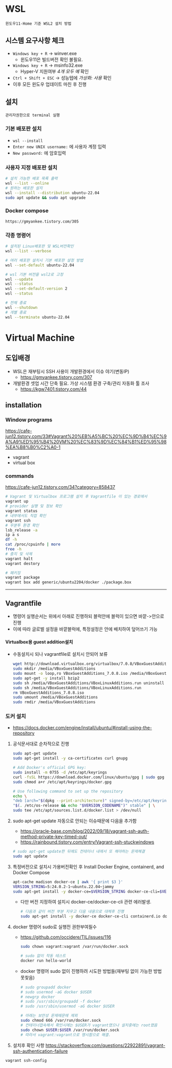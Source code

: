 # WSL
    윈도우11-Home 기준 WSL2 설치 방법
## 시스템 요구사항 체크
- `Windows key + R` -> winver.exe
    - 윈도우11은 빌드버전 확인 불필요.
- `Windows key + R` -> msinfo32.exe
    - Hyper-V 지원여부 *4개 모두 예* 확인
- `Ctrl + Shift + ESC` -> 성능텝에 *가상화: 사용* 확인
- 이후 모든 윈도우 업데이트 마친 후 진행

## 설치
    관리자권한으로 terminal 실행
### 기본 배포판 설치  
- `wsl --install `
- `Enter new UNIX username:` 에 사용자 계정 입력
- `New password:` 에 암호입력
### 사용자 지정 배포판 설치
```bash
# 설치 가능한 배포 목록 출력
wsl --list --online
# 원하는 배포판 설치
wsl --install --distribution ubuntu-22.04
sudo apt update && sudo apt upgrade
```
### Docker compose
    https://gmyankee.tistory.com/305


### 각종 명령어
```bash
# 설치된 Linux배포판 및 WSL버전확인
wsl --list --verbose

# 여러 배포판 설치시 기본 배포판 설정 방법
wsl --set-default ubuntu-22.04

# wsl 기본 버전을 wsl2로 고정
wsl --update
wsl --status
wsl --set-default-version 2
wsl --status

# 전체 종료
wsl --shutdown
# 개별 종료
wsl --terminate ubuntu-22.04
```

# Virtual Machine
## 도입배경
- WSL은 재부팅시 SSH 사용이 개발환경에서 이슈 야기(변동IP)
    - https://gmyankee.tistory.com/307
- 개발환경 셋업 시간 단축 필요. 가상 시스템 환경 구축/관리 자동화 툴 조사
    - https://kgw7401.tistory.com/44

## installation
### Window programs
https://cafe-jun12.tistory.com/33#Vagrant%20%EB%A5%BC%20%EC%9D%B4%EC%9A%A9%ED%95%B4%20VM%20%EC%83%9D%EC%84%B1%ED%95%98%EA%B8%B0%C2%A0-1
- vagrant
- virtual box
### commands
https://cafe-jun12.tistory.com/34?category=858437
```bash
# Vagrant 및 Virtualbox 프로그램 설치 후 Vagrantfile 이 있는 경로에서
vagrant up
# provider 실행 및 정보 확인
vagrant status
# 내부에서도 직접 확인
vagrant ssh
# 우분투 환경 확인
lsb_release -a
ip a s
df -h
cat /proc/cpuinfo | more
free -h
# 중지 및 삭제
vagrant halt
vagrant destory

# 패키징
vagrant package
vagrant box add generic/ubuntu2204/docker ./package.box
```

***

## Vagrantfile
- 명령어 실행순서는 위에서 아래로 진행하되 블럭안에 블럭이 있으면 바깥->안으로 진행
- 이에 따라 글로벌 설정을 바깥블럭에, 특정설정은 안에 배치하여 덮어쓰기 가능

#### Virtualbox용 guest addition설치
- 수동설치시 되나 vagrantfile로 설치시 안되어 보류
    ```bash
    wget http://download.virtualbox.org/virtualbox/7.0.8/VBoxGuestAdditions_7.0.8.iso
    sudo mkdir /media/VBoxGuestAdditions
    sudo mount -o loop,ro VBoxGuestAdditions_7.0.8.iso /media/VBoxGuestAdditions
    sudo apt-get -y install bzip2
    sudo sh /media/VBoxGuestAdditions/VBoxLinuxAdditions.run uninstall --force
    sudo sh /media/VBoxGuestAdditions/VBoxLinuxAdditions.run
    rm VBoxGuestAdditions_7.0.8.iso
    sudo umount /media/VBoxGuestAdditions
    sudo rmdir /media/VBoxGuestAdditions
    ```

### 도커 설치 
- https://docs.docker.com/engine/install/ubuntu/#install-using-the-repository
1. 공식문서대로 순차적으로 진행
    ```bash
    sudo apt-get update
    sudo apt-get install -y ca-certificates curl gnupg

    # Add Docker's official GPG key:
    sudo install -m 0755 -d /etc/apt/keyrings
    curl -fsSL https://download.docker.com/linux/ubuntu/gpg | sudo gpg --dearmor -o /etc/apt/keyrings/docker.gpg
    sudo chmod a+r /etc/apt/keyrings/docker.gpg

    # Use following command to set up the repository
    echo \
    "deb [arch="$(dpkg --print-architecture)" signed-by=/etc/apt/keyrings/docker.gpg] https://download.docker.com/linux/ubuntu \
    "$(. /etc/os-release && echo "$VERSION_CODENAME")" stable" | \
    sudo tee /etc/apt/sources.list.d/docker.list > /dev/null
    ```

1. sudo apt-get update 자동으로 안되는 이슈때문에 다음을 추가함
    - https://oracle-base.com/blog/2022/09/18/vagrant-ssh-auth-method-private-key-timed-out/
    - https://rainbound.tistory.com/entry/Vagrant-ssh-stuckwindows
    ```bash
    # sudo apt-get update한 뒤에도 컨테이너 내에서 또 해야하는 문제해결
    sudo apt update
    ```

1. 특정버전으로 설치시 가용버전확인 후 Install Docker Engine, containerd, and Docker Compose
    ```bash
    apt-cache madison docker-ce | awk '{ print $3 }'
    VERSION_STRING=5:24.0.2-1~ubuntu.22.04~jammy
    sudo apt-get install -y docker-ce=$VERSION_STRING docker-ce-cli=$VERSION_STRING containerd.io docker-buildx-plugin docker-compose-plugin
    ```
    - 다만 버전 지정하여 설치시 docker-ce/docker-ce-cli 관련 에러발생. 
        ```bash
        # 다음과 같이 버전 부분 지우고 다음 내용으로 대체후 진행
        sudo apt-get install -y docker-ce docker-ce-cli containerd.io docker-buildx-plugin docker-compose-plugin
        ```

1. docker 명령어 sudo로 실행전 권한부여필수
    - https://github.com/occidere/TIL/issues/116
        ```bash
        sudo chown vagrant:vagrant /var/run/docker.sock

        # sudo 없이 작동 테스트
        docker run hello-world
        ```
    - docker 명령어 sudo 없이 진행하려 시도한 방법들(재부팅 없이 가능한 방법 못찾음)
        ```bash
        # sudo groupadd docker
        # sudo usermod -aG docker $USER
        # newgrp docker
        # sudo /usr/sbin/groupadd -f docker
        # sudo /usr/sbin/usermod -aG docker $USER

        # 아래는 보안성 문제때문에 제외
        sudo chmod 666 /var/run/docker.sock
        # 컨테이너접속해서 확인시에는 $USER가 vagrant였으나 설치중에는 root였음
        sudo chown $USER:$USER /var/run/docker.sock
        # 따라서 vagrant:vagrant으로 명시함으로 해결.
        ```

1. 설치후 확인 사항
https://stackoverflow.com/questions/22922891/vagrant-ssh-authentication-failure

```bash
vagrant ssh-config
```
